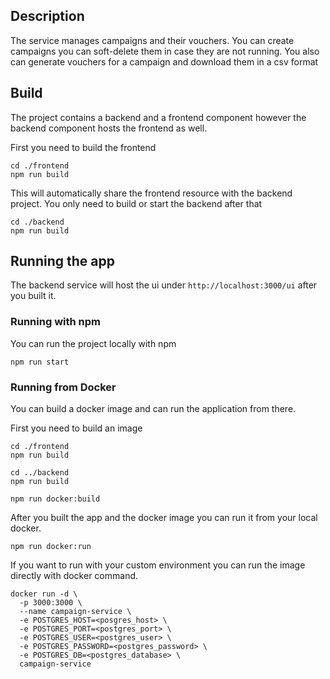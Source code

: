 ## Description

The service manages campaigns and their vouchers. You can create campaigns you can soft-delete them in case they are not running. You also can generate vouchers for a campaign and download them in a csv format

## Build

The project contains a backend and a frontend component however the backend component hosts the frontend as well.

First you need to build the frontend

```
cd ./frontend
npm run build
```
This will automatically share the frontend resource with the backend project. You only need to build or start the backend after that

```
cd ./backend
npm run build
```

## Running the app

The backend service will host the ui under `http://localhost:3000/ui` after you built it.

### Running with npm

You can run the project locally with npm

```
npm run start
```

### Running from Docker

You can build a docker image and can run the application from there. 

First you need to build an image

```
cd ./frontend
npm run build

cd ../backend
npm run build

npm run docker:build
```

After you built the app and the docker image you can run it from your local docker.

```
npm run docker:run
```

If you want to run with your custom environment you can run the image directly with docker command.

```
docker run -d \
  -p 3000:3000 \
  --name campaign-service \
  -e POSTGRES_HOST=<posgres_host> \
  -e POSTGRES_PORT=<postgres_port> \
  -e POSTGRES_USER=<postgres_user> \
  -e POSTGRES_PASSWORD=<postgres_password> \
  -e POSTGRES_DB=<postgres_database> \
  campaign-service
```